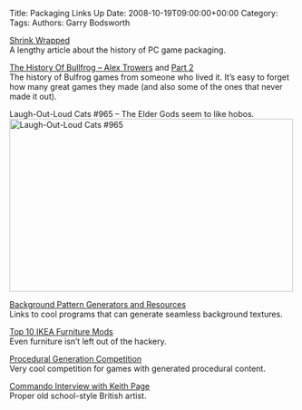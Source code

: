 Title: Packaging Links Up
Date: 2008-10-19T09:00:00+00:00
Category: 
Tags: 
Authors: Garry Bodsworth

[Shrink Wrapped][1]  
A lengthy article about the history of PC game packaging.

[The History Of Bullfrog &#8211; Alex Trowers][2] and [Part 2][3]  
The history of Bulfrog games from someone who lived it. It&#8217;s easy to forget how many great games they made (and also some of the ones that never made it out).

Laugh-Out-Loud Cats #965 &#8211; The Elder Gods seem to like hobos.  
[<img src="http://farm4.static.flickr.com/3040/2950131350_20ba7af5e7.jpg" width="500" height="305" alt="Laugh-Out-Loud Cats #965" />][4]

[Background Pattern Generators and Resources][5]  
Links to cool programs that can generate seamless background textures.

[Top 10 IKEA Furniture Mods][6]  
Even furniture isn&#8217;t left out of the hackery.

[Procedural Generation Competition][7]  
Very cool competition for games with generated procedural content.

[Commando Interview with Keith Page][8]  
Proper old school-style British artist.

 [1]: http://www.1up.com/do/feature?cId=3167646
 [2]: http://www.gamingverdict.com/article-97-Alex-Trowers--The-Bullfrog-Story-Part-1.html
 [3]: http://www.gamingverdict.com/articlenav-107-page-1.html
 [4]: http://www.flickr.com/photos/apelad/2950131350/ "Laugh-Out-Loud Cats #965 by Ape Lad, on Flickr"
 [5]: http://hiddenpixels.com/technology-updates/background-pattern-generators-resources/
 [6]: http://lifehacker.com/5064848/top-10-ikea-furniture-mods
 [7]: http://www.tigsource.com/features/pgc/index.html
 [8]: http://www.commandomag.com/index.php?id=866